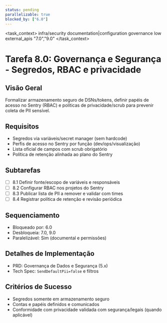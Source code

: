 ```yaml
---
status: pending
parallelizable: true
blocked_by: ["6.0"]
---
```


<task_context>
<domain>infra/security</domain>
<type>documentation|configuration</type>
<scope>governance</scope>
<complexity>low</complexity>
<dependencies>external_apis</dependencies>
<unblocks>"7.0","9.0"</unblocks>
</task_context>

# Tarefa 8.0: Governança e Segurança - Segredos, RBAC e privacidade

## Visão Geral
Formalizar armazenamento seguro de DSNs/tokens, definir papéis de acesso no Sentry (RBAC) e políticas de privacidade/scrub para prevenir coleta de PII sensível.

## Requisitos
- Segredos via variáveis/secret manager (sem hardcode)
- Perfis de acesso no Sentry por função (dev/ops/visualização)
- Lista oficial de campos com scrub obrigatório
- Política de retenção alinhada ao plano do Sentry

## Subtarefas
- [ ] 8.1 Definir fonte/escopo de variáveis e responsáveis
- [ ] 8.2 Configurar RBAC nos projetos do Sentry
- [ ] 8.3 Publicar lista de PII a remover e validar com times
- [ ] 8.4 Registrar política de retenção e revisão periódica

## Sequenciamento
- Bloqueado por: 6.0
- Desbloqueia: 7.0, 9.0
- Paralelizável: Sim (documental e permissões)

## Detalhes de Implementação
- PRD: Governança de Dados e Segurança (5.x)
- Tech Spec: `SendDefaultPii=false` e filtros

## Critérios de Sucesso
- Segredos somente em armazenamento seguro
- Contas e papéis definidos e comunicados
- Conformidade com privacidade validada com segurança/legais (quando aplicável)

